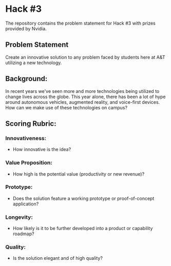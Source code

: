 # Hack #3
The repository contains the problem statement for Hack #3 with prizes provided by Nvidia.

## Problem Statement

Create an innovative solution to any problem faced by students here at A&T utilizing a new technology.

## Background:

In recent years we've seen more and more technologies being utilized to change lives across the globe. This year alone, there has been a lot of hype around autonomous vehicles, augmented reality, and voice-first devices. How can we make use of these technologies on campus?

## Scoring Rubric:

### Innovativeness:

- How innovative is the idea?

### Value Proposition:

- How high is the potential value (productivity or new revenue)?

### Prototype:
- Does the solution feature a working prototype or proof-of-concept application? 

### Longevity:
- How likely is it to be further developed into a product or capability roadmap?

### Quality:

- Is the solution elegant and of high quality?
